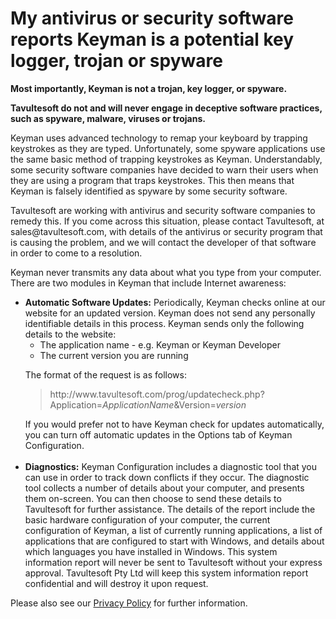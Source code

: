 # My antivirus or security software reports Keyman is a potential key logger, trojan or spyware

<p><b>Most importantly, Keyman is not a trojan, key logger, or spyware.</b></p>

<p><b>Tavultesoft do not and will never engage in deceptive software practices, such as spyware, malware, viruses
or trojans.</b></p>

<p>Keyman uses advanced technology to remap your keyboard by trapping keystrokes as they are typed.  Unfortunately,
some spyware applications use the same basic method of trapping keystrokes as Keyman.  Understandably, some security
software companies have decided to warn their users when they are using a program that traps keystrokes.  This then
means that Keyman is falsely identified as spyware by some security software.</p>

<p>Tavultesoft are working with antivirus and security software companies to remedy this.  If you come across this
situation, please contact Tavultesoft, at sales@tavultesoft.com, with details of the antivirus or security
program that is causing the problem, and we will contact the developer of that software in order to come to a resolution.</p>

<p>Keyman never transmits any data about what you type from your computer.  There are two modules in Keyman that include
Internet awareness:
<ul><li><b>Automatic Software Updates:</b> Periodically, Keyman checks online at our website for an updated version.  Keyman
does not send any personally identifiable details in this process.  Keyman sends only the following details to the website:
  <ul><li>The application name - e.g. Keyman or Keyman Developer</li>
  <li>The current version you are running</li></ul>

The format of the request is as follows:<br>
<blockquote>http://www.tavultesoft.com/prog/updatecheck.php?Application=<i>ApplicationName</i>&Version=<i>version</i></blockquote>
If you would prefer not to have Keyman check for updates automatically, you can turn off automatic updates in the 
Options tab of Keyman Configuration.<br><br></li>

<li><b>Diagnostics:</b> Keyman Configuration includes a diagnostic tool that you can use in order to track down conflicts
if they occur.  The diagnostic tool collects a number of details about your computer, and presents them on-screen.  You can
then choose to send these details to Tavultesoft for further assistance.  The details of the report include the basic
hardware configuration of your computer, the current configuration of Keyman, a list of currently running applications,
a list of applications that are configured to start with Windows, and details about which languages you have installed
in Windows.  This system information report will never be sent to Tavultesoft without your express approval.  
Tavultesoft Pty Ltd will keep this system information report confidential and will destroy it upon request.
</li>
</ul>

<p>Please also see our <a href='/privacy.php'>Privacy Policy</a> for further information.</p>

